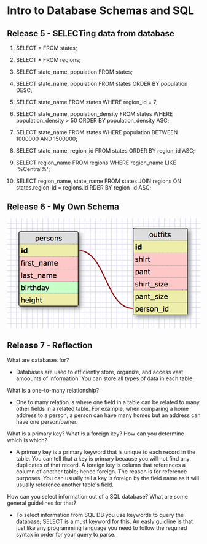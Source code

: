 # Intro to Database Schemas and SQL

## Release 5 - SELECTing data from database
1. SELECT * FROM states;

2. SELECT * FROM regions;

3. SELECT state_name, population FROM states;

4. SELECT state_name, population
   FROM states
   ORDER BY population DESC;

5. SELECT state_name
   FROM states
   WHERE region_id = 7;

6. SELECT state_name, population_density
   FROM states
   WHERE population_density > 50
   ORDER BY population_density ASC;

7. SELECT state_name
   FROM states
   WHERE population BETWEEN 1000000 AND 1500000;

8. SELECT state_name, region_id
   FROM states
   ORDER BY region_id ASC;

9. SELECT region_name
   FROM regions
   WHERE region_name LIKE '%Central%';

10. SELECT region_name, state_name
    FROM states
    JOIN regions ON states.region_id = regions.id
    RDER BY region_id ASC;

## Release 6 - My Own Schema

![alt tag](my_schema.png)

## Release 7 - Reflection

What are databases for?
- Databases are used to efficiently store, organize, and access vast amoounts of information. You can store
  all types of data in each table.

What is a one-to-many relationship?
- One to many relation is where one field in a table can be related to many other fields in a related table.
  For example, when comparing a home address to a person, a person can have many homes but an address can have
  one person/owner.

What is a primary key? What is a foreign key? How can you determine which is which?
- A primary key is a primary keyword that is unique to each record in the table. You can tell that a key is
  primary because you will not find any duplicates of that record.
  A foreign key is column that references a column of another table; hence foreign. The reason is for reference
  purposes. You can usually tell a key is foreign by the field name as it will usually reference another table's
  field.

How can you select information out of a SQL database? What are some general guidelines for that?
- To select information from SQL DB you use keywords to query the database; SELECT is a must keyword for this.
  An easly guidline is that just like any programming language you need to follow the required syntax in order for
  your query to parse.
